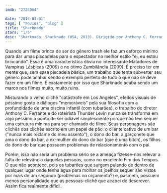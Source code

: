 ```yaml
---
imdb: "2724064"

date: "2014-03-01"
tags: [ "movies", "blog" ]
title: "Sharknado"
stars: "1/5"
desc: "Sharknado. Sharknado (USA, 2013). Dirigido por Anthony C. Ferrante. Escrito por Thunder Levin. Com Ian Ziering, Tara Reid, John Heard, Cassie Scerbo, Jaason Simmons, Alex Arleo, Neil H. Berkow, Heather Jocelyn Blair, Sumiko Braun."
---
```

Quando um filme brinca de ser do gênero trash ele faz um esforço mínimo para dar umas piscadelas para o espectador no melhor estilo "ei, eu estou brincando". Essa é uma característica óbvia no interessante Matadores de Vampiras Lésbicas (2009) e no ótimo Zumbilândia (2009). É preciso ter em mente que, sem essa piscadela básica, um trabalho que tenta subverter seu gênero pode acabar sendo o exemplo perfeito de tudo o que não se deve fazer em um filme. É exatamente por isso que Sharknado acaba sendo um marco nos filmes muito, muito ruins.

Misturando o velho clichê "catástrofe em Los Angeles", efeitos visuais de péssimo gosto e diálogos "memoráveis" pela sua filosofia com a profundidade de uma piscina infantil (com tubarões), o trabalho do diretor Anthony C. Ferrante e do roteirista Thunder Levin nunca se transforma em algo péssimo a ponto de ser odiável simplesmente porque não tem sequer uma estrutura mínima para ser chamado de filme. Seus personagens são clichês dos clichês escrito em um papel de pão: o cliente cativo de um bar ("nunca mais reclame do meu assento"), o dono do bar, a garçonete que ama o dono do bar, a ex-mulher do dono do bar (que é uma bitch), os filhos do dono do bar que possuem problemas de relacionamento com o pai.

Porém, isso não seria um problema sério se a ameaça fizesse-nos relevar a falta de relevância daquelas pessoas, como no excelente Fim dos Tempos. O que não acontece, pois os tubarões que surgem pulando de dentro de qualquer lugar onde tenha água para molhar os joelhos sequer são vistos por mais de um segundo (problemas no orçamento?) e, pasmem, possuem menos personalidade que as pessoas-clichê que acabei de descrever. Assim fica realmente difícil.

